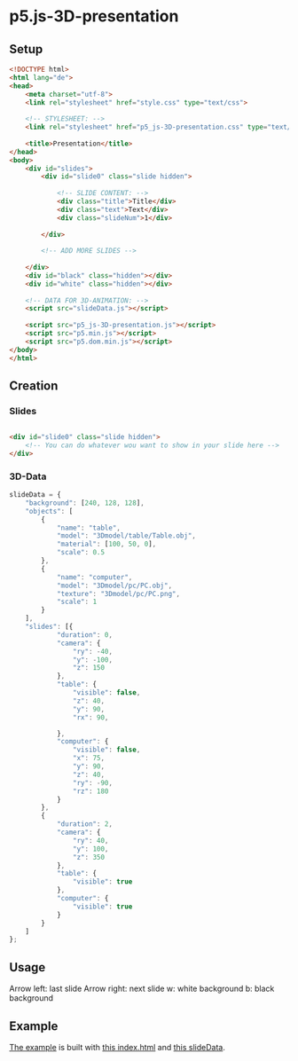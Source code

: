 # p5.js-3D-presentation

## Setup

```html
<!DOCTYPE html>
<html lang="de">
<head>
    <meta charset="utf-8">
    <link rel="stylesheet" href="style.css" type="text/css">
  
    <!-- STYLESHEET: -->
    <link rel="stylesheet" href="p5_js-3D-presentation.css" type="text/css">
  
    <title>Presentation</title>
</head>
<body>
    <div id="slides">
        <div id="slide0" class="slide hidden">
          
            <!-- SLIDE CONTENT: -->
            <div class="title">Title</div>
            <div class="text">Text</div>
            <div class="slideNum">1</div>
          
        </div>
      
        <!-- ADD MORE SLIDES -->
      
    </div>
    <div id="black" class="hidden"></div>
    <div id="white" class="hidden"></div>
  
    <!-- DATA FOR 3D-ANIMATION: -->
    <script src="slideData.js"></script>
  
    <script src="p5_js-3D-presentation.js"></script>
    <script src="p5.min.js"></script>
    <script src="p5.dom.min.js"></script>
</body>
</html>
```

## Creation

### Slides

```html

<div id="slide0" class="slide hidden">
    <!-- You can do whatever wou want to show in your slide here -->
</div>

```


### 3D-Data

```javascript
slideData = {
    "background": [240, 128, 128],
    "objects": [
        {
            "name": "table",
            "model": "3Dmodel/table/Table.obj",
            "material": [100, 50, 0],
            "scale": 0.5
        },
        {
            "name": "computer",
            "model": "3Dmodel/pc/PC.obj",
            "texture": "3Dmodel/pc/PC.png",
            "scale": 1
        }
    ],
    "slides": [{
            "duration": 0,
            "camera": {
                "ry": -40,
                "y": -100,
                "z": 150
            },
            "table": {
                "visible": false,
                "z": 40,
                "y": 90,
                "rx": 90,

            },
            "computer": {
                "visible": false,
                "x": 75,
                "y": 90,
                "z": 40,
                "ry": -90,
                "rz": 180
            }
        },
        {
            "duration": 2,
            "camera": {
                "ry": 40,
                "y": 100,
                "z": 350
            },
            "table": {
                "visible": true
            },
            "computer": {
                "visible": true
            }
        }
    ]
};
```

## Usage

Arrow left: last slide
Arrow right: next slide
w: white background
b: black background


## Example

[The example](https://richter.dev/p5-js-3D-presentation/) is built with [this index.html](https://github.com/richtepa/p5.js-3D-presentation/blob/master/index.html) and [this slideData](https://github.com/richtepa/p5.js-3D-presentation/blob/master/slideData.js).
